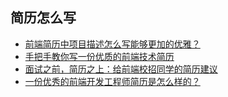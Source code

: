 ## 简历怎么写

- [前端简历中项目描述怎么写能够更加的优雅？](https://www.zhihu.com/question/292454137/answer/486186178)
- [手把手教你写一份优质的前端技术简历](https://juejin.cn/post/6844903638440116237)
- [面试之前，简历之上：给前端校招同学的简历建议](https://juejin.cn/post/6844903951133835277)
- [一份优秀的前端开发工程师简历是怎么样的？](https://www.zhihu.com/question/23150301/answer/88400359)